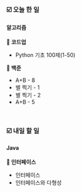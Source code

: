### ☑️  오늘 한 일
#### 알고리즘
<strong>📖 코드업</strong>
- Python 기초 100제(1-50)

<strong>🥉 백준</strong>
  - A+B - 8
  - 별 찍기 - 1
  - 별 찍기 - 2
  - A+B - 5

<br>

### ☑️  내일 할 일
#### Java
<strong>📌 인터페이스</strong>
  - 인터페이스
  - 인터페이스와 다형성